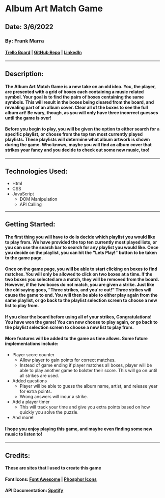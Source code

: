 # Album Art Match Game

## Date: 3/6/2022

### By: Frank Marra

#### [Trello Board](https://trello.com/b/ZVDGahYn/gamusicmatchgame) | [GitHub Repo](https://github.com/frankmarra/Album_Art_Match_Game) | [LinkedIn](www.linkedin.com/in/frank-marra-5b5857a3)

---

## Description:

#### The Album Art Match Game is a new take on an old idea. You, the player, are presented with a grid of boxes each containing a music related symbol. Your goal is to find the pairs of boxes containing the same symbols. This will result in the boxes being cleared from the board, and revealing part of an album cover. Clear all of the boxes to see the full album art! Be wary, though, as you will only have three incorrect guesses until the game is over!

#### Before you begin to play, you will be given the option to either search for a specific playlist, or choose from the top ten most currently played playlists. These playlists will determine what album artwork is shown during the game. Who knows, maybe you will find an album cover that strikes your fancy and you decide to check out some new music, too!

---

## Technologies Used:

- Html
- CSS
- JavaScript
  - DOM Manipulation
  - API Calling

---

## Getting Started:

#### The first thing you will have to do is decide which playlist you would like to play from. We have provided the top ten currently most played lists, or you can use the search bar to search for any playlist you would like. Once you decide on the playlist, you can hit the "Lets Play!" button to be taken to the game page.

#### Once on the game page, you will be able to start clicking on boxes to find matches. You will only be allowed to click on two boxes at a time. If the two boxes you selected are a match, they will be removed from the board. However, if the two boxes do not match, you are given a strike. Just like the old saying goes, "Three strikes, and you're out!" Three strikes will cause the game to end. You will then be able to either play again from the same playlist, or go back to the playlist selection screen to choose a new list to play from.

#### If you clear the board before using all of your strikes, Congratulations! You have won the game! You can now choose to play again, or go back to the playlist selection screen to choose a new list to play from.

#### More features will be added to the game as time allows. Some future implementations include:

- Player score counter
  - Allow player to gain points for correct matches.
  - Instead of game ending if player matches all boxes, player will be able to play another game to bolster their score. This will go on until all strikes are used.
- Added questions
  - Player will be able to guess the album name, artist, and release year for extra points.
  - Wrong answers will incur a strike.
- Add a player timer
  - This will track your time and give you extra points based on how quickly you solve the puzzle.
- And more!

#### I hope you enjoy playing this game, and maybe even finding some new music to listen to!

---

## Credits:

#### These are sites that I used to create this game

#### Font Icons: [Font Awesome](https://fontawesome.com/) | [Phosphor Icons](https://phosphoricons.com/)

#### API Documentation: [Spotify](https://developer.spotify.com/documentation/web-api/quick-start/)
